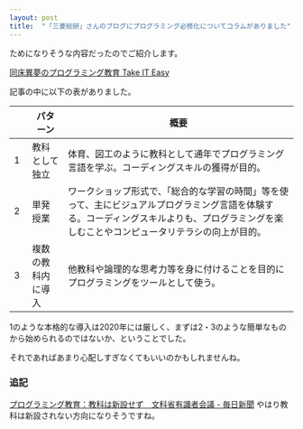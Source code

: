 ```yaml
---
layout: post
title:  "「三菱総研」さんのブログにプログラミング必修化についてコラムがありました"
---
```


ためになりそうな内容だったのでご紹介します。

[同床異夢のプログラミング教育 Take IT Easy](http://easy.mri.co.jp/20160531.html)

記事の中に以下の表がありました。

　 | パターン |  概要
-- | -- | --
1 | 教科として独立 | 体育、図工のように教科として通年でプログラミング言語を学ぶ。コーディングスキルの獲得が目的。
2 | 単発授業 | ワークショップ形式で、「総合的な学習の時間」等を使って、主にビジュアルプログラミング言語を体験する。コーディングスキルよりも、プログラミングを楽しむことやコンピュータリテラシの向上が目的。
3 | 複数の教科内に導入 | 他教科や論理的な思考力等を身に付けることを目的にプログラミングをツールとして使う。

1のような本格的な導入は2020年には厳しく、まずは2・3のような簡単なものから始められるのではないか、ということでした。

それであればあまり心配しすぎなくてもいいのかもしれませんね。

### 追記

[プログラミング教育：教科は新設せず　文科省有識者会議 - 毎日新聞](http://mainichi.jp/articles/20160604/dde/041/100/059000c)
やはり教科は新設されない方向になりそうですね。

